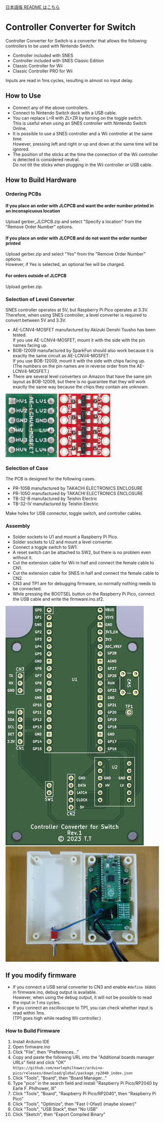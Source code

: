 ﻿[日本語版 README はこちら](README-ja.md)

# Controller Converter for Switch

Controller Converter for Switch is a converter that allows the following controllers to be used with Nintendo Switch.

* Controller included with SNES
* Controller included with SNES Classic Edition
* Classic Controller for Wii
* Classic Controller PRO for Wii

Inputs are read in 1ms cycles, resulting in almost no input delay.

## How to Use

* Connect any of the above controllers.
* Connect to Nintendo Switch dock with a USB cable.
* You can replace L+R with ZL+ZR by turning on the toggle switch.<BR>
  This is useful when using an SNES controller with Nintendo Switch Online.
* It is possible to use a SNES controller and a Wii controller at the same time.<BR>
  However, pressing left and right or up and down at the same time will be ignored.
* The position of the sticks at the time the connection of the Wii controller is detected is considered neutral.<BR>
  Do not tilt the sticks when plugging in the Wii controller or USB cable.

## How to Build Hardware

### Ordering PCBs

#### If you place an order with JLCPCB and want the order number printed in an inconspicuous location

Upload gerber_JLCPCB.zip and select "Specify a location" from the "Remove Order Number" options.

#### If you place an order with JLCPCB and do not want the order number printed

Upload gerber.zip and select "Yes" from the "Remove Order Number" options.<BR>
However, if Yes is selected, an optional fee will be charged.

#### For orders outside of JLCPCB

Upload gerber.zip.

### Selection of Level Converter

SNES controller operates at 5V, but Raspberry Pi Pico operates at 3.3V.<BR>
Therefore, when using SNES controller, a level converter is required to convert between 5V and 3.3V.

* AE-LCNV4-MOSFET manufactured by Akizuki Denshi Tsusho has been tested.<BR>
  If you use AE-LCNV4-MOSFET, mount it with the side with the pin names facing up.
* BOB-12009 manufactured by SparkFun should also work because it is exactly the same circuit as AE-LCNV4-MOSFET.<BR>
  If you use BOB-12009, mount it with the side with chips facing up.<BR>
  (The numbers on the pin names are in reverse order from the AE-LCNV4-MOSFET.)
* There are several level converters on Amazon that have the same pin layout as BOB-12009,
  but there is no guarantee that they will work exactly the same way because the chips they contain are unknown.

![AE-LCNV4-MOSFET](doc/AE-LCNV4-MOSFET.jpg)
![BOB-12009](doc/BOB-12009.jpg)

### Selection of Case

The PCB is designed for the following cases.

* PR-105B manufactured by TAKACHI ELECTRONICS ENCLOSURE
* PR-105G manufactured by TAKACHI ELECTRONICS ENCLOSURE
* TB-32-B manufactured by Teishin Electric
* TB-32-IV manufactured by Teishin Electric

Make holes for USB connector, toggle switch, and controller cables.

### Assembly

* Solder sockets to U1 and mount a Raspberry Pi Pico.
* Solder sockets to U2 and mount a level converter.
* Connect a toggle switch to SW1.
* A reset switch can be attached to SW2, but there is no problem even without it.
* Cut the extension cable for Wii in half and connect the female cable to CN1.
* Cut the extension cable for SNES in half and connect the female cable to CN2.
* CN3 and TP1 are for debugging firmware, so normally nothing needs to be connected.
* While pressing the BOOTSEL button on the Raspberry Pi Pico, connect the USB cable and write the firmware.ino.sf2.

![PCB](doc/PCB.png)
![assembly](doc/assembly.jpg)

## If you modify firmware

* If you connect a USB serial converter to CN3 and enable `#define DEBUG` in firmware.ino, debug output is available.<BR>
  However, when using the debug output, it will not be possible to read the input in 1 ms cycles.
* If you connect an oscilloscope to TP1, you can check whether input is read within 1ms.<BR>
  (TP1 goes high while reading Wii controller.)

### How to Build Firmware

1. Install Arduino IDE
2. Open firmware.ino
3. Click "File", then "Preferences..."
4. Copy and paste the following URL into the "Additional boards manager URLs" field and click "OK"<BR>
   `https://github.com/earlephilhower/arduino-pico/releases/download/global/package_rp2040_index.json`
5. Click "Tools", "Board", then "Board Manager..."
6. Type "pico" in the search field and install "Raspberry Pi Pico/RP2040 by Earle F. Philhower, III"
7. Click "Tools", "Board", "Raspberry Pi Pico/RP2040", then "Raspberry Pi Pico"
8. Click "Tools", "Optimize", then "Fast (-Ofast) (maybe slower)"
9. Click "Tools", "USB Stack", then "No USB"
10. Click "Sketch", then "Export Compiled Binary"
